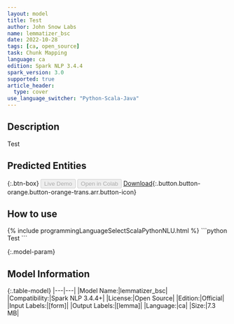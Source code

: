 ```yaml
---
layout: model
title: Test
author: John Snow Labs
name: lemmatizer_bsc
date: 2022-10-28
tags: [ca, open_source]
task: Chunk Mapping
language: ca
edition: Spark NLP 3.4.4
spark_version: 3.0
supported: true
article_header:
  type: cover
use_language_switcher: "Python-Scala-Java"
---
```


## Description

Test

## Predicted Entities



{:.btn-box}
<button class="button button-orange" disabled>Live Demo</button>
<button class="button button-orange" disabled>Open in Colab</button>
[Download](https://s3.amazonaws.com/models-hub-auxdata/public/models/lemmatizer_bsc_ca_3.4.4_3.0_1666939246419.zip){:.button.button-orange.button-orange-trans.arr.button-icon}

## How to use



<div class="tabs-box" markdown="1">
{% include programmingLanguageSelectScalaPythonNLU.html %}
```python
Test
```

</div>

{:.model-param}
## Model Information

{:.table-model}
|---|---|
|Model Name:|lemmatizer_bsc|
|Compatibility:|Spark NLP 3.4.4+|
|License:|Open Source|
|Edition:|Official|
|Input Labels:|[form]|
|Output Labels:|[lemma]|
|Language:|ca|
|Size:|7.3 MB|